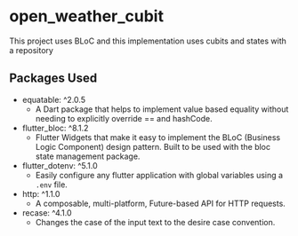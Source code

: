 # open_weather_cubit

This project uses BLoC and this implementation uses cubits and states with a repository

## Packages Used
- equatable: ^2.0.5
    - A Dart package that helps to implement value based equality without needing to explicitly override == and hashCode.
- flutter_bloc: ^8.1.2
    - Flutter Widgets that make it easy to implement the BLoC (Business Logic Component) design pattern. Built to be used with the bloc state management package.
- flutter_dotenv: ^5.1.0
    - Easily configure any flutter application with global variables using a `.env` file.
- http: ^1.1.0
    - A composable, multi-platform, Future-based API for HTTP requests.
- recase: ^4.1.0
    - Changes the case of the input text to the desire case convention.